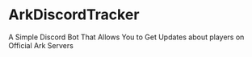 # ArkDiscordTracker
 A Simple Discord Bot That Allows You to Get Updates about players on Official Ark Servers
